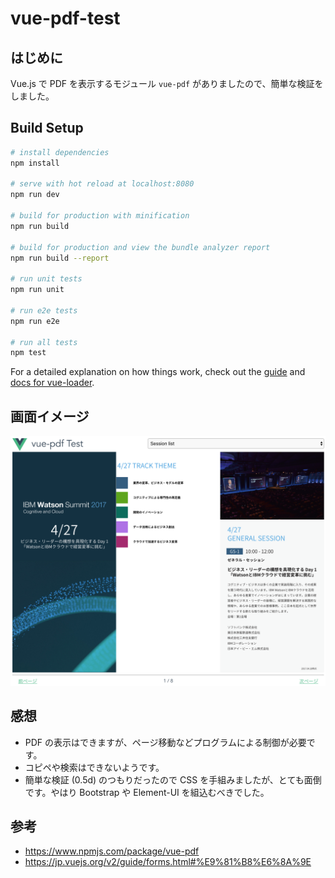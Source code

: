 # vue-pdf-test

## はじめに
Vue.js で PDF を表示するモジュール `vue-pdf` がありましたので、簡単な検証をしました。

## Build Setup

``` bash
# install dependencies
npm install

# serve with hot reload at localhost:8080
npm run dev

# build for production with minification
npm run build

# build for production and view the bundle analyzer report
npm run build --report

# run unit tests
npm run unit

# run e2e tests
npm run e2e

# run all tests
npm test
```

For a detailed explanation on how things work, check out the [guide](http://vuejs-templates.github.io/webpack/) and [docs for vue-loader](http://vuejs.github.io/vue-loader).

## 画面イメージ
![画面イメージ](doc/sample.png)

## 感想
* PDF の表示はできますが、ページ移動などプログラムによる制御が必要です。
* コピペや検索はできないようです。
* 簡単な検証 (0.5d) のつもりだったので CSS を手組みましたが、とても面倒です。やはり Bootstrap や Element-UI を組込むべきでした。

## 参考
* https://www.npmjs.com/package/vue-pdf
* https://jp.vuejs.org/v2/guide/forms.html#%E9%81%B8%E6%8A%9E
